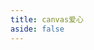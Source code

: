 ```yaml
---
title: canvas爱心
aside: false
---
```


<loving-heart/>

<script setup>
import LovingHeart from './components/LovingHeart.vue'
</script>
